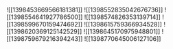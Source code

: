 ![[1398453669566181381]]
![[1398552835042676736]]
![[1398554641927786500]]
![[1398574826353139714]]
![[1398599670159474692]]
![[1398615759366934528]]
![[1398620369125142529]]
![[1398645170975948801]]
![[1398759679216394243]]
![[1398770645006127106]]
